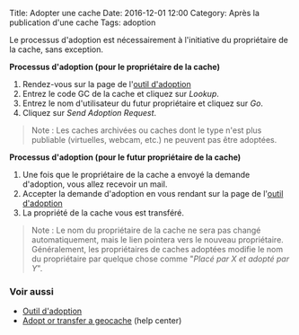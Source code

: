Title: Adopter une cache
Date: 2016-12-01 12:00
Category: Après la publication d'une cache
Tags: adoption

Le processus d'adoption est nécessairement à l'initiative du propriétaire de la
cache, sans exception.

**Processus d'adoption (pour le propriétaire de la cache)**

1. Rendez-vous sur la page de l'[outil
   d'adoption](http://www.geocaching.com/adopt/)
2. Entrez le code GC de la cache et cliquez sur *Lookup*.
3. Entrez le nom d'utilisateur du futur propriétaire et cliquez sur *Go*.
4. Cliquez sur *Send Adoption Request*.

> Note : Les caches archivées ou caches dont le type n'est plus publiable
> (virtuelles, webcam, etc.) ne peuvent pas être adoptées.

**Processus d'adoption (pour le futur propriétaire de la cache)**

1. Une fois que le propriétaire de la cache a envoyé la demande d'adoption, vous
   allez recevoir un mail.
2. Accepter la demande d'adoption en vous rendant sur la page de l'[outil
   d'adoption](http://www.geocaching.com/adopt/)
3. La propriété de la cache vous est transféré.

> Note : Le nom du propriétaire de la cache ne sera pas changé automatiquement,
> mais le lien pointera vers le nouveau propriétaire. Généralement, les
> propriétaires de caches adoptées modifie le nom du propriétaire par quelque
> chose comme "*Placé par X et adopté par Y*".

### Voir aussi
* [Outil
   d'adoption](http://www.geocaching.com/adopt/)
* [Adopt or transfer a
  geocache](https://support.groundspeak.com/index.php?pg=kb.page&id=54) (help
  center)
